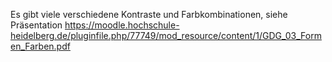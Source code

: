 Es gibt viele verschiedene Kontraste und Farbkombinationen, siehe Präsentation
https://moodle.hochschule-heidelberg.de/pluginfile.php/77749/mod_resource/content/1/GDG_03_Formen_Farben.pdf
